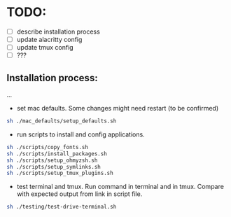 # TODO:

- [ ] describe installation process
- [ ] update alacritty config
- [ ] update tmux config
- [ ] ???

## Installation process:

...

- set mac defaults. Some changes might need restart (to be confirmed)

```bash
sh ./mac_defaults/setup_defaults.sh
```

- run scripts to install and config applications.

```bash
sh ./scripts/copy_fonts.sh
sh ./scripts/install_packages.sh
sh ./scripts/setup_ohmyzsh.sh
sh ./scripts/setup_symlinks.sh
sh ./scripts/setup_tmux_plugins.sh
```

- test terminal and tmux. Run command in terminal and in tmux. Compare with expected output from link in script file.

```bash
sh ./testing/test-drive-terminal.sh
```
